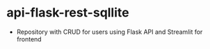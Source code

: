 # api-flask-rest-sqllite
- Repository with CRUD for users using Flask API and Streamlit for frontend